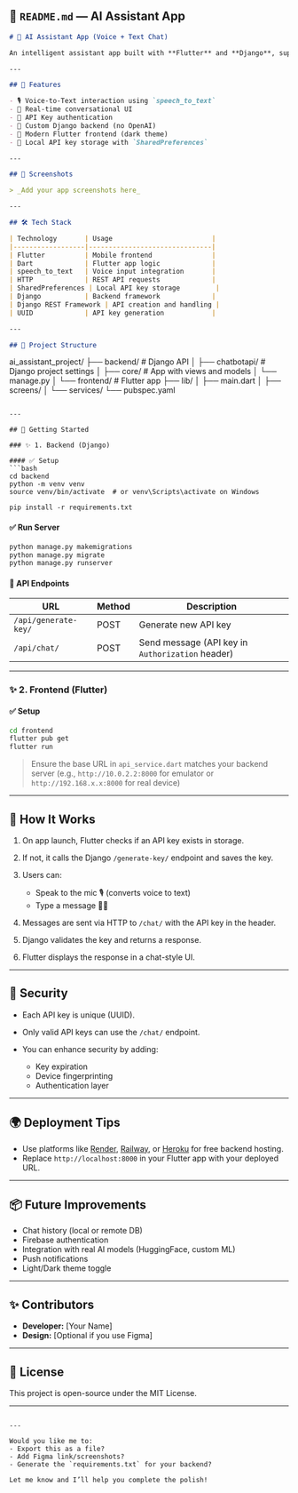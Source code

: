 
## 📘 `README.md` — AI Assistant App

```markdown
# 🧠 AI Assistant App (Voice + Text Chat)

An intelligent assistant app built with **Flutter** and **Django**, supporting both **voice and text interaction**. This app uses a custom Django backend to generate responses and authenticate users with dynamically generated API keys.

---

## 🚀 Features

- 🎙️ Voice-to-Text interaction using `speech_to_text`
- 💬 Real-time conversational UI
- 🔐 API Key authentication
- 📡 Custom Django backend (no OpenAI)
- 📱 Modern Flutter frontend (dark theme)
- 💾 Local API key storage with `SharedPreferences`

---

## 📸 Screenshots

> _Add your app screenshots here_

---

## 🛠️ Tech Stack

| Technology       | Usage                         |
|------------------|-------------------------------|
| Flutter          | Mobile frontend               |
| Dart             | Flutter app logic             |
| speech_to_text   | Voice input integration       |
| HTTP             | REST API requests             |
| SharedPreferences | Local API key storage         |
| Django           | Backend framework             |
| Django REST Framework | API creation and handling |
| UUID             | API key generation            |

---

## 📂 Project Structure

```

ai\_assistant\_project/
├── backend/            # Django API
│   ├── chatbotapi/     # Django project settings
│   ├── core/            # App with views and models
│   └── manage.py
│
└── frontend/           # Flutter app
├── lib/
│   ├── main.dart
│   ├── screens/
│   └── services/
└── pubspec.yaml

````

---

## 🔧 Getting Started

### ✨ 1. Backend (Django)

#### ✅ Setup
```bash
cd backend
python -m venv venv
source venv/bin/activate  # or venv\Scripts\activate on Windows

pip install -r requirements.txt
````

#### ✅ Run Server

```bash
python manage.py makemigrations
python manage.py migrate
python manage.py runserver
```

#### 🔐 API Endpoints

| URL                  | Method | Description                                      |
| -------------------- | ------ | ------------------------------------------------ |
| `/api/generate-key/` | POST   | Generate new API key                             |
| `/api/chat/`         | POST   | Send message (API key in `Authorization` header) |

---

### ✨ 2. Frontend (Flutter)

#### ✅ Setup

```bash
cd frontend
flutter pub get
flutter run
```

> Ensure the base URL in `api_service.dart` matches your backend server (e.g., `http://10.0.2.2:8000` for emulator or `http://192.168.x.x:8000` for real device)

---

## 📱 How It Works

1. On app launch, Flutter checks if an API key exists in storage.
2. If not, it calls the Django `/generate-key/` endpoint and saves the key.
3. Users can:

   * Speak to the mic 🎙️ (converts voice to text)
   * Type a message 🧑‍💻
4. Messages are sent via HTTP to `/chat/` with the API key in the header.
5. Django validates the key and returns a response.
6. Flutter displays the response in a chat-style UI.

---

## 🔐 Security

* Each API key is unique (UUID).
* Only valid API keys can use the `/chat/` endpoint.
* You can enhance security by adding:

  * Key expiration
  * Device fingerprinting
  * Authentication layer

---

## 🌍 Deployment Tips

* Use platforms like [Render](https://render.com), [Railway](https://railway.app), or [Heroku](https://heroku.com) for free backend hosting.
* Replace `http://localhost:8000` in your Flutter app with your deployed URL.

---

## 📦 Future Improvements

* Chat history (local or remote DB)
* Firebase authentication
* Integration with real AI models (HuggingFace, custom ML)
* Push notifications
* Light/Dark theme toggle

---

## ✨ Contributors

* **Developer:** \[Your Name]
* **Design:** \[Optional if you use Figma]

---

## 📄 License

This project is open-source under the MIT License.

---

```

---

Would you like me to:
- Export this as a file?
- Add Figma link/screenshots?
- Generate the `requirements.txt` for your backend?

Let me know and I’ll help you complete the polish!
```

